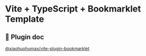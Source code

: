 # Vite + TypeScript + Bookmarklet Template

## 📖 Plugin doc

[@xiaohuohumax/vite-plugin-bookmarklet](https://github.com/xiaohuohumax/vite-plugin-bookmarklet/tree/main/packages/vite-plugin-bookmarklet#readme)